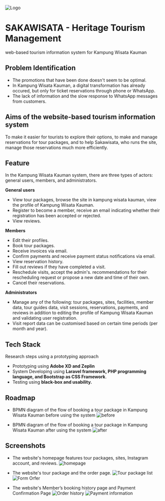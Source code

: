 
![Logo](https://i.ibb.co/kQxfxB3/logo-sakawis.png)


# SAKAWISATA - Heritage Tourism Management

web-based tourism information system for Kampung Wisata Kauman


## Problem Identification

- The promotions that have been done doesn't seem to be optimal. 
- In Kampung Wisata Kauman, a digital transformation has already occured, but only for ticket reservations through phone or WhatsApp.
- The lack of information and the slow response to WhatsApp messages from customers.

## Aims of the website-based tourism information system

To make it easier for tourists to explore their options, to make and manage reservations for tour packages, and to help Sakawisata, who runs the site, manage those reservations much more efficiently.
## Feature

In the Kampung Wisata Kauman system, there are three types of actors: general users, members, and administrators. 

**General users** 
- View tour packages, browse the site in kampung wisata kauman, view the profile of Kampung Wisata Kauman.
- Register to become a member, receive an email indicating whether their registration has been accepted or rejected.
- View reviews.

**Members** 
- Edit their profiles.
- Book tour packages.
- Receive invoices via email.
- Confirm payments and receive payment status notifications via email.
- View reservation history.
- Fill out reviews if they have completed a visit.
- Reschedule visits, accept the admin's. recommendations for their rescheduling request or propose a new date and time of their own.
- Cancel their reservations. 

**Administrators**
- Manage any of the following: tour packages, sites, facilities, member data, tour guides data, visit sessions, reservations, payments, and reviews in addition to editing the profile of Kampung Wisata Kauman and validating user registration. 
- Visit report data can be customised based on certain time periods (per month and year).



## Tech Stack
Research steps using a prototyping approach

- Prototyping using **Adobe XD and Zeplin**
- System Developing using **Laravel framework, PHP programming language, and Bootstrap as CSS Framework**.
- Testing using **black-box and usability.** 


## Roadmap

- BPMN diagram of the flow of booking a tour package in Kampung Wisata Kauman before using the system
![before](https://github.com/mayun19/sakawisata-web/assets/16263184/509261aa-9d8a-4ca8-9603-fe40375eef38)

- BPMN diagram of the flow of booking a tour package in Kampung Wisata Kauman after using the system
![after](https://github.com/mayun19/sakawisata-web/assets/16263184/ab102ac3-b4fc-419b-857a-ae5f7d821627)


## Screenshots

- The website's homepage features tour packages, sites, Instagram account, and reviews.
![homepage](https://github.com/mayun19/sakawisata-web/assets/16263184/ea2ff695-474e-46ac-b933-1742ea894bb1)

- The website's tour package and the order page.
![Tour package list](https://github.com/mayun19/sakawisata-web/assets/16263184/c898d60c-bec4-4fcb-9fcf-1da6ecfcf30c)
![Form Orfer](https://github.com/mayun19/sakawisata-web/assets/16263184/d941fa21-495b-4dd4-8041-ca2333cf33e8)

- The website's Member’s booking history page and Payment Confirmation Page
![Order history](https://github.com/mayun19/sakawisata-web/assets/16263184/7812dbb7-ed67-4506-b336-620be785ac27)
![Payment information](https://github.com/mayun19/sakawisata-web/assets/16263184/18619b56-39ae-4c25-b886-75bb44542e9c)

